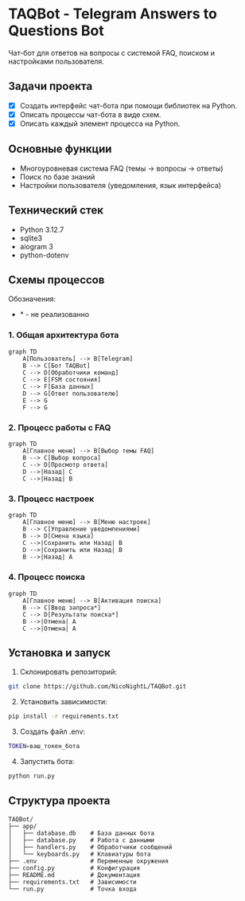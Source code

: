 # TAQBot - Telegram Answers to Questions Bot

Чат-бот для ответов на вопросы с системой FAQ, поиском и настройками пользователя.

## Задачи проекта

- [x] Создать интерфейс чат-бота при помощи библиотек на Python.
- [x] Описать процессы чат-бота в виде схем.
- [x] Описать каждый элемент процесса на Python.

## Основные функции

- Многоуровневая система FAQ (темы -> вопросы -> ответы)
- Поиск по базе знаний
- Настройки пользователя (уведомления, язык интерфейса)

## Технический стек

- Python 3.12.7
- sqlite3
- aiogram 3
- python-dotenv

## Схемы процессов

Обозначения:
- \* \- не реализованно

### 1. Общая архитектура бота

```mermaid
graph TD
    A[Пользователь] --> B[Telegram]
    B --> C[Бот TAQBot]
    C --> D[Обработчики команд]
    C --> E[FSM состояния]
    C --> F[База данных]
    D --> G[Ответ пользователю]
    E --> G
    F --> G
```

### 2. Процесс работы с FAQ

```mermaid
graph TD
    A[Главное меню] --> B[Выбор темы FAQ]
    B --> C[Выбор вопроса]
    C --> D[Просмотр ответа]
    D -->|Назад| C
    C -->|Назад| B
```

### 3. Процесс настроек

```mermaid
graph TD
    A[Главное меню] --> B[Меню настроек]
    B --> C[Управление уведомлениями]
    B --> D[Смена языка]
    C -->|Сохранить или Назад| B
    D -->|Сохранить или Назад| B
    B -->|Назад| A
```

### 4. Процесс поиска

```mermaid
graph TD
    A[Главное меню] --> B[Активация поиска]
    B --> C[Ввод запроса*]
    C --> D[Результаты поиска*]
    B -->|Отмена| A
    C -->|Отмена| A
```

## Установка и запуск

1. Склонировать репозиторий:

```bash
git clone https://github.com/NicoNightL/TAQBot.git
```

2. Установить зависимости:

```bash
pip install -r requirements.txt
```

3. Создать файл .env:

```bash
TOKEN=ваш_токен_бота
```

4. Запустить бота:

```bash
python run.py
```

## Структура проекта

```
TAQBot/
├── app/
│   ├── database.db    # База данных бота
│   ├── database.py    # Работа с данными
│   ├── handlers.py    # Обработчики сообщений
│   └── keyboards.py   # Клавиатуры бота
├── .env               # Переменные окружения
├── config.py          # Конфигурация
├── README.md          # Документация
├── requirements.txt   # Зависимости
└── run.py             # Точка входа
```
